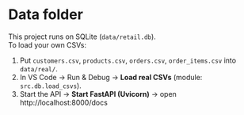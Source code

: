 # Data folder

This project runs on SQLite (`data/retail.db`).  
To load your own CSVs:

1) Put `customers.csv`, `products.csv`, `orders.csv`, `order_items.csv` into `data/real/`.  
2) In VS Code → Run & Debug → **Load real CSVs** (module: `src.db.load_csvs`).  
3) Start the API → **Start FastAPI (Uvicorn)** → open http://localhost:8000/docs